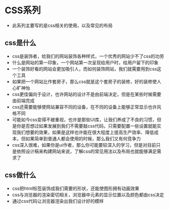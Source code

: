 # CSS系列

- 此系列主要写的是css相关的使用，以及常见的布局

## css是什么

- css是装饰者，给我们的网站装饰各种样式，一个优秀的网站少不了css的功劳
- 什么是网站的第一印象，一个网站第一次呈现给用户时，给用户留下的印象
- 一个装饰好看的网站会更加吸引人，而如何装饰网站，我们就需要用到css这个工具
- 如果把一个网站比作套房子，那么css就是这个套房子的装修，好的装修使人心旷神怡
- css更佳偏向于设计，也许网站的设计不是由前端决定，但是在某些时候需要由前端完成
- css还需要能够使网站兼容不同的设备，在不同的设备上能够正常显示也许风格不同
- 可能如今css变得不被重视，也许是那些UI库，让我们养成了不良的习惯，但是你是否想过如果发展到我们不需要敲css代码，只需要配置一些设置就能实现我们想要的效果，如果是这样也许能在很大程度上提高生产效率、降低成本，但如果简单到普通人都会使用的时候，那么我们又有何竞争力
- css深入很难，如果你是ui作者，那么你可能要较深入的学习，但是对目前只是依照设计稿来构建网站来说，了解css的常见用法以及布局也就能够满足需求了

## css做什么

- css把html标签装饰成我们需要的形状，还能使图形拥有动画效果
- css与浏览器的渲染密切相关，浏览器中元素的显示位置以及颜色都由css决定
- 通过css代码让浏览器渲染出我们设计好的模样